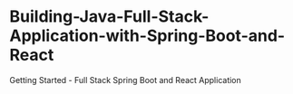 # Building-Java-Full-Stack-Application-with-Spring-Boot-and-React
Getting Started - Full Stack Spring Boot and React Application
